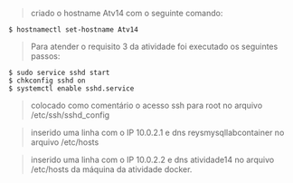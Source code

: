 > criado o hostname Atv14 com o seguinte comando:

````
$ hostnamectl set-hostname Atv14
````

> Para atender o requisito 3 da atividade foi executado os seguintes passos:

````
$ sudo service sshd start
$ chkconfig sshd on
$ systemctl enable sshd.service
````
> colocado como comentário o acesso ssh para root no arquivo /etc/ssh/sshd_config 

> inserido uma linha com o IP 10.0.2.1 e dns reysmysqllabcontainer no arquivo /etc/hosts

> inserido uma linha com o IP 10.0.2.2 e dns atividade14 no arquivo /etc/hosts da máquina da atividade docker.
